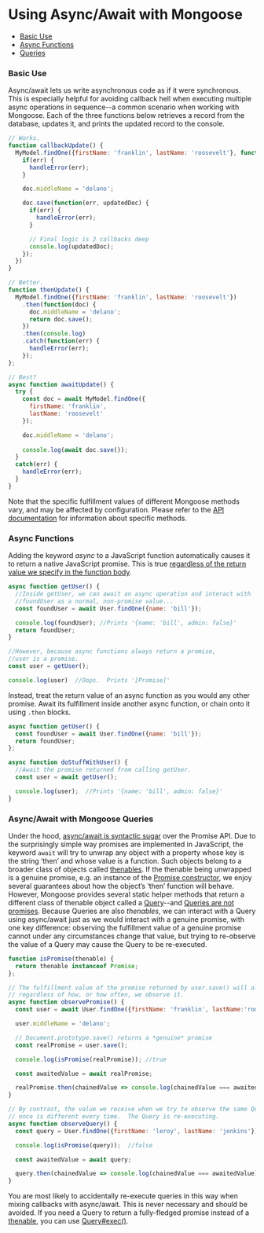 # Using Async/Await with Mongoose

* [Basic Use](#basic-use)
* [Async Functions](#async-functions)
* [Queries](#queries)

### Basic Use

Async/await lets us write asynchronous code as if it were synchronous. 
This is especially helpful for avoiding callback hell when executing multiple async operations in sequence--a common scenario when working with Mongoose.
Each of the three functions below retrieves a record from the database, updates it, and prints the updated record to the console.

```javascript
// Works.
function callbackUpdate() {
  MyModel.findOne({firstName: 'franklin', lastName: 'roosevelt'}, function(err, doc) {
    if(err) {
      handleError(err);
    }

    doc.middleName = 'delano';

    doc.save(function(err, updatedDoc) {
      if(err) {
        handleError(err);
      }

      // Final logic is 2 callbacks deep
      console.log(updatedDoc);
    }); 
  })
}

// Better.
function thenUpdate() {
  MyModel.findOne({firstName: 'franklin', lastName: 'roosevelt'})
    .then(function(doc) {
      doc.middleName = 'delano';
      return doc.save();
    })
    .then(console.log)
    .catch(function(err) {
      handleError(err);
    });
};

// Best?
async function awaitUpdate() {
  try {
    const doc = await MyModel.findOne({
      firstName: 'franklin',
      lastName: 'roosevelt'
    });

    doc.middleName = 'delano';
        
    console.log(await doc.save());
  }
  catch(err) {
    handleError(err);
  }
}
```

Note that the specific fulfillment values of different Mongoose methods vary, and may be affected by configuration. Please refer to the [API documentation](api/mongoose.html.html) for information about specific methods.

### Async Functions

Adding the keyword *async* to a JavaScript function automatically causes it to return a native JavaScript promise.
This is true [regardless of the return value we specify in the function body](http://thecodebarbarian.com/async-functions-in-javascript.html#an-async-function-always-returns-a-promise).     

```javascript
async function getUser() {
  //Inside getUser, we can await an async operation and interact with 
  //foundUser as a normal, non-promise value...
  const foundUser = await User.findOne({name: 'bill'});

  console.log(foundUser); //Prints '{name: 'bill', admin: false}'
  return foundUser;
}

//However, because async functions always return a promise, 
//user is a promise.
const user = getUser();

console.log(user)  //Oops.  Prints '[Promise]'
```

Instead, treat the return value of an async function as you would any other promise.  Await its fulfillment inside another async function, or chain onto it using `.then` blocks.

```javascript
async function getUser() {
  const foundUser = await User.findOne({name: 'bill'});
  return foundUser;
};

async function doStuffWithUser() {
  //Await the promise returned from calling getUser.
  const user = await getUser();

  console.log(user);  //Prints '{name: 'bill', admin: false}'
}
```

<h3 id="queries">Async/Await with Mongoose Queries</h3>

Under the hood, [async/await is syntactic sugar](https://developer.mozilla.org/en-US/docs/Learn/JavaScript/Asynchronous/Async_await) over the Promise API.
Due to the surprisingly simple way promises are implemented in JavaScript, the keyword `await` will try to unwrap any object with a property whose key is the string ‘then’ and whose value is a function. 
Such objects belong to a broader class of objects called [thenables](https://masteringjs.io/tutorials/fundamentals/thenable). 
If the thenable being unwrapped is a genuine promise, e.g. an instance of the [Promise constructor](https://developer.mozilla.org/en-US/docs/Web/JavaScript/Reference/Global_Objects/Promise), we enjoy several guarantees about how the object’s ‘then’ function will behave. 
However, Mongoose provides several static helper methods that return a different class of thenable object called a [Query](queries.html)--and [Queries are not promises](queries.html#queries-are-not-promises). 
Because Queries are also *thenables*, we can interact with a Query using async/await just as we would interact with a genuine promise, with one key difference: observing the fulfillment value of a genuine promise cannot under any circumstances change that value, but trying to re-observe the value of a Query may cause the Query to be re-executed.

```javascript
function isPromise(thenable) {
  return thenable instanceof Promise;
};

// The fulfillment value of the promise returned by user.save() will always be the same,
// regardless of how, or how often, we observe it.
async function observePromise() {
  const user = await User.findOne({firstName: 'franklin', lastName:'roosevelt'});

  user.middleName = 'delano';

  // Document.prototype.save() returns a *genuine* promise
  const realPromise = user.save();

  console.log(isPromise(realPromise)); //true

  const awaitedValue = await realPromise;

  realPromise.then(chainedValue => console.log(chainedValue === awaitedValue));   //true
}

// By contrast, the value we receive when we try to observe the same Query more than 
// once is different every time.  The Query is re-executing.
async function observeQuery() {
  const query = User.findOne({firstName: 'leroy', lastName: 'jenkins'});

  console.log(isPromise(query));  //false

  const awaitedValue = await query;

  query.then(chainedValue => console.log(chainedValue === awaitedValue)); //false
}
```

You are most likely to accidentally re-execute queries in this way when mixing callbacks with async/await.
This is never necessary and should be avoided.
If you need a Query to return a fully-fledged promise instead of a [thenable](https://masteringjs.io/tutorials/fundamentals/thenable), you can use [Query#exec()](api/query.html#query_Query-exec).
